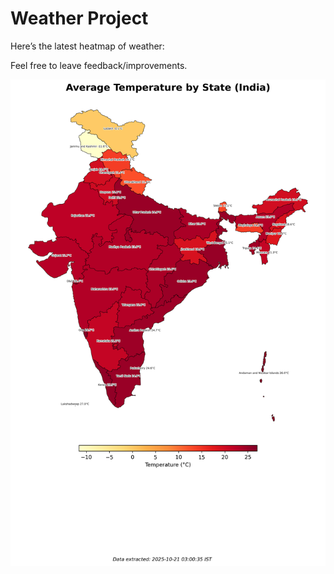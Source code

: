 # Weather Project

Here’s the latest heatmap of weather:

Feel free to leave feedback/improvements.

![India Heatmap](docs/assets/india_heatmap.png?v=F6A9FD)

